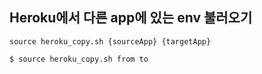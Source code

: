 ## Heroku에서 다른 app에 있는 env 불러오기

`source heroku_copy.sh {sourceApp} {targetApp}`

```bash
$ source heroku_copy.sh from to
```
